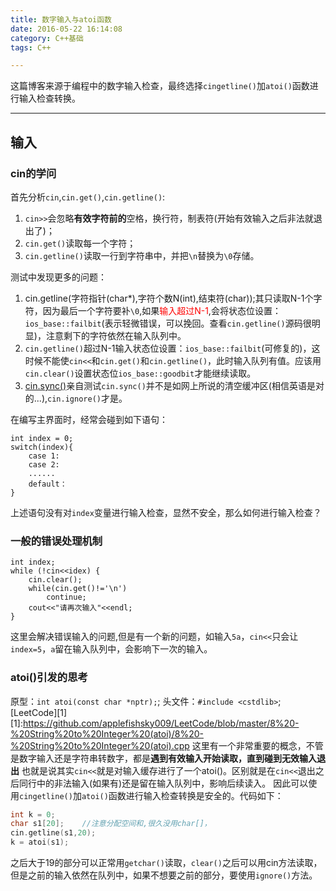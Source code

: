 ```yaml
---
title: 数字输入与atoi函数
date: 2016-05-22 16:14:08
category: C++基础
tags: C++

---
```


这篇博客来源于编程中的数字输入检查，最终选择`cingetline()`加`atoi()`函数进行输入检查转换。

---

## 输入

### cin的学问
首先分析`cin`,`cin.get()`,`cin.getline()`:
1. `cin>>`会忽略**有效字符前的**空格，换行符，制表符(开始有效输入之后非法就退出了)；
2. `cin.get()`读取每一个字符；
3. `cin.getline()`读取一行到字符串中，并把`\n`替换为`\0`存储。

测试中发现更多的问题：
1. cin.getline(字符指针(char*),字符个数N(int),结束符(char));其只读取N-1个字符，因为最后一个字符要补`\0`,如果<font color=red>输入超过N-1</font>,会将状态位设置：`ios_base::failbit`(表示轻微错误，可以挽回。查看`cin.getline()`源码很明显)，注意剩下的字符依然在输入队列中。
2. `cin.getline()`超过N-1输入状态位设置：`ios_base::failbit`(可修复的)，这时候不能使`cin<<`和`cin.get()`和`cin.getline()`，此时输入队列有值。应该用`cin.clear()`设置状态位`ios_base::goodbit`才能继续读取。
3. [cin.sync()](https://www.zhihu.com/question/40160488)亲自测试`cin.sync()`并不是如网上所说的清空缓冲区(相信英语是对的...),`cin.ignore()`才是。

在编写主界面时，经常会碰到如下语句：
```
int index = 0;
switch(index){
	case 1:
	case 2:
	......
	default：
}
```
上述语句没有对`index`变量进行输入检查，显然不安全，那么如何进行输入检查？

### 一般的错误处理机制
```
int index;
while (!cin<<idex) {
	cin.clear();
	while(cin.get()!='\n')
		continue;
	cout<<"请再次输入"<<endl;
}
```
这里会解决错误输入的问题,但是有一个新的问题，如输入`5a`，`cin<<`只会让`index=5`，`a`留在输入队列中，会影响下一次的输入。

### atoi()引发的思考

原型：`int atoi(const char *nptr);`;
头文件：`#include <cstdlib>`;
[LeetCode][1]
[1]:https://github.com/applefishsky009/LeetCode/blob/master/8%20-%20String%20to%20Integer%20(atoi)/8%20-%20String%20to%20Integer%20(atoi).cpp
这里有一个非常重要的概念，不管是数字输入还是字符串转数字，都是**遇到有效输入开始读取，直到碰到无效输入退出**
也就是说其实`cin<<`就是对输入缓存进行了一个atoi()。区别就是在`cin<<`退出之后同行中的非法输入(如果有)还是留在输入队列中，影响后续读入。
因此可以使用`cingetline()`加`atoi()`函数进行输入检查转换是安全的。代码如下：
```C++
int k = 0;
char s1[20];	//注意分配空间和,很久没用char[]，
cin.getline(s1,20);
k = atoi(s1);
```
之后大于19的部分可以正常用`getchar()`读取，`clear()`之后可以用cin方法读取，但是之前的输入依然在队列中，如果不想要之前的部分，要使用`ignore()`方法。